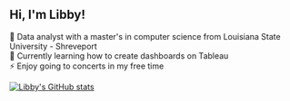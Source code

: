 ## Hi, I'm Libby!

🔭 Data analyst with a master's in computer science from Louisiana State University - Shreveport<br/>
🌱 Currently learning how to create dashboards on Tableau<br/> 
⚡ Enjoy going to concerts in my free time


[![Libby's GitHub stats](https://github-readme-stats.vercel.app/api?username=LibbyB3&show_icons=true&theme=onedark)](https://github.com/LibbyB3/github-readme-stats)

<!--
**LibbyB3/LibbyB3** is a ✨ _special_ ✨ repository because its `README.md` (this file) appears on your GitHub profile.

Here are some ideas to get you started:

- 🔭 I’m currently working on ...
- 🌱 I’m currently learning ...
- 👯 I’m looking to collaborate on ...
- 🤔 I’m looking for help with ...
- 💬 Ask me about ...
- 📫 How to reach me: ...
- 😄 Pronouns: ...
- ⚡ Fun fact: ...
-->
